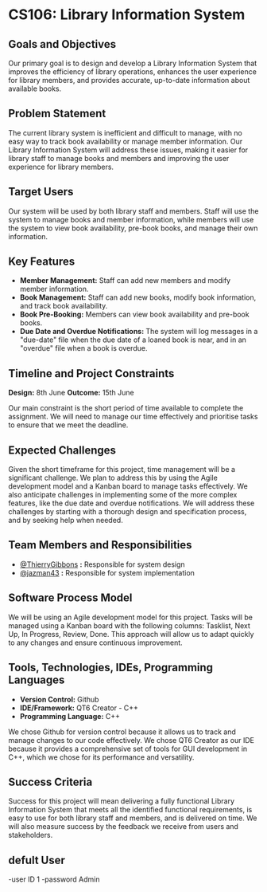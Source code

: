 # CS106: Library Information System

## Goals and Objectives

Our primary goal is to design and develop a Library Information System that improves the efficiency of library operations, enhances the user experience for library members, and provides accurate, up-to-date information about available books.

## Problem Statement

The current library system is inefficient and difficult to manage, with no easy way to track book availability or manage member information. Our Library Information System will address these issues, making it easier for library staff to manage books and members and improving the user experience for library members.

## Target Users

Our system will be used by both library staff and members. Staff will use the system to manage books and member information, while members will use the system to view book availability, pre-book books, and manage their own information.

## Key Features

- **Member Management:** Staff can add new members and modify member information.
- **Book Management:** Staff can add new books, modify book information, and track book availability.
- **Book Pre-Booking:** Members can view book availability and pre-book books.
- **Due Date and Overdue Notifications:** The system will log messages in a "due-date" file when the due date of a loaned book is near, and in an "overdue" file when a book is overdue.

## Timeline and Project Constraints

**Design:** 8th June
**Outcome:** 15th June

Our main constraint is the short period of time available to complete the assignment. We will need to manage our time effectively and prioritise tasks to ensure that we meet the deadline.

## Expected Challenges

Given the short timeframe for this project, time management will be a significant challenge. We plan to address this by using the Agile development model and a Kanban board to manage tasks effectively. We also anticipate challenges in implementing some of the more complex features, like the due date and overdue notifications. We will address these challenges by starting with a thorough design and specification process, and by seeking help when needed.

## Team Members and Responsibilities

- [@ThierryGibbons](https://github.com/ThierryGibbons "‌") **:** Responsible for system design
- [@jazman43](https://github.com/jazman43) **:** Responsible for system implementation

## Software Process Model

We will be using an Agile development model for this project. Tasks will be managed using a Kanban board with the following columns: Tasklist, Next Up, In Progress, Review, Done. This approach will allow us to adapt quickly to any changes and ensure continuous improvement.

## Tools, Technologies, IDEs, Programming Languages

- **Version Control:** Github
- **IDE/Framework:** QT6 Creator - C++
- **Programming Language:** C++

We chose Github for version control because it allows us to track and manage changes to our code effectively. We chose QT6 Creator as our IDE because it provides a comprehensive set of tools for GUI development in C++, which we chose for its performance and versatility.

## Success Criteria

Success for this project will mean delivering a fully functional Library Information System that meets all the identified functional requirements, is easy to use for both library staff and members, and is delivered on time. We will also measure success by the feedback we receive from users and stakeholders.

## defult User
-user ID 1
-password Admin

